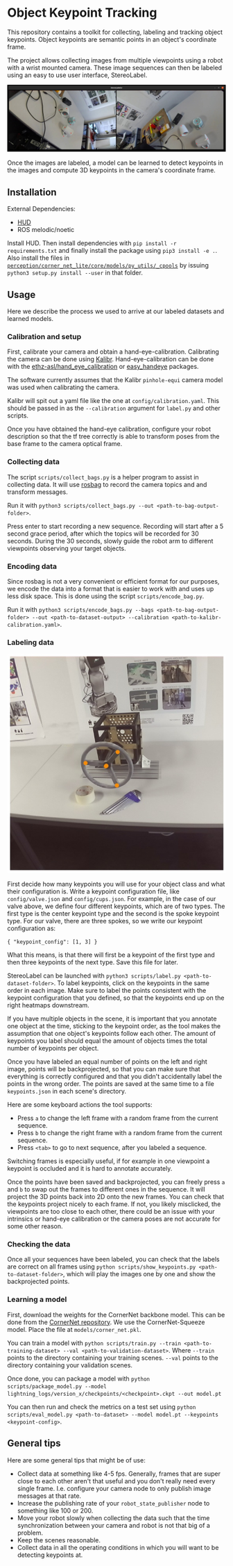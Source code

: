 # Object Keypoint Tracking

This repository contains a toolkit for collecting, labeling and tracking object keypoints. Object keypoints are semantic points in an object's coordinate frame.

The project allows collecting images from multiple viewpoints using a robot with a wrist mounted camera. These image sequences can then be labeled using an easy to use user interface, StereoLabel.

![StereoLabel keypoint labeling](assets/images/stereolabel.jpg)

Once the images are labeled, a model can be learned to detect keypoints in the images and compute 3D keypoints in the camera's coordinate frame.

## Installation

External Dependencies:
- [HUD](https://github.com/ethz-asl/hud)
- ROS melodic/noetic

Install HUD. Then install dependencies with `pip install -r requirements.txt` and finally install the package using `pip3 install -e .`.
Also install the files in [`perception/corner_net_lite/core/models/py_utils/_cpools`](perception/corner_net_lite/core/models/py_utils/_cpools) by issuing `python3 setup.py install --user` in that folder.

## Usage

Here we describe the process we used to arrive at our labeled datasets and learned models.

### Calibration and setup

First, calibrate your camera and obtain a hand-eye-calibration. Calibrating the camera can be done using [Kalibr](https://github.com/ethz-asl/kalibr). Hand-eye-calibration can be done with the [ethz-asl/hand_eye_calibration](https://github.com/ethz-asl/hand_eye_calibration) or [easy_handeye](https://github.com/IFL-CAMP/easy_handeye) packages.

The software currently assumes that the Kalibr `pinhole-equi` camera model was used when calibrating the camera.

Kalibr will spit out a yaml file like the one at `config/calibration.yaml`. This should be passed in as the `--calibration` argument for `label.py` and other scripts.

Once you have obtained the hand-eye calibration, configure your robot description so that the tf tree correctly is able to transform poses from the base frame to the camera optical frame.

### Collecting data

The script `scripts/collect_bags.py` is a helper program to assist in collecting data. It will use [rosbag](http://wiki.ros.org/rosbag) to record the camera topics and and transform messages.

Run it with `python3 scripts/collect_bags.py --out <path-to-bag-output-folder>`.

Press enter to start recording a new sequence. Recording will start after a 5 second grace period, after which the topics will be recorded for 30 seconds. During the 30 seconds, slowly guide the robot arm to different viewpoints observing your target objects.

### Encoding data

Since rosbag is not a very convenient or efficient format for our purposes, we encode the data into a format that is easier to work with and uses up less disk space. This is done using the script `scripts/encode_bag.py`.

Run it with `python3 scripts/encode_bags.py --bags <path-to-bag-output-folder> --out <path-to-dataset-output> --calibration <path-to-kalibr-calibration.yaml>`.

### Labeling data

![Valve](assets/images/valve.jpg)

First decide how many keypoints you will use for your object class and what their configuration is. Write a keypoint configuration file, like `config/valve.json` and `config/cups.json`. For example, in the case of our valve above, we define four different keypoints, which are of two types. The first type is the center keypoint type and the second is the spoke keypoint type. For our valve, there are three spokes, so we write our keypoint configuration as:
```
{ "keypoint_config": [1, 3] }
```
What this means, is that there will first be a keypoint of the first type and then three keypoints of the next type. Save this file for later.

StereoLabel can be launched with `python3 scripts/label.py <path-to-dataset-folder>`. To label keypoints, click on the keypoints in the same order in each image. Make sure to label the points consistent with the keypoint configuration that you defined, so that the keypoints end up on the right heatmaps downstream.

If you have multiple objects in the scene, it is important that you annotate one object at the time, sticking to the keypoint order, as the tool makes the assumption that one object's keypoints follow each other. The amount of keypoints you label should equal the amount of objects times the total number of keypoints per object.

Once you have labeled an equal number of points on the left and right image, points will be backprojected, so that you can make sure that everything is correctly configured and that you didn't accidentally label the points in the wrong order. The points are saved at the same time to a file `keypoints.json` in each scene's directory.

Here are some keyboard actions the tool supports:
- Press `a` to change the left frame with a random frame from the current sequence.
- Press `b` to change the right frame with a random frame from the current sequence.
- Press `<tab>` to go to next sequence, after you labeled a sequence.

Switching frames is especially useful, if for example in one viewpoint a keypoint is occluded and it is hard to annotate accurately.

Once the points have been saved and backprojected, you can freely press `a` and `b` to swap out the frames to different ones in the sequence. It will project the 3D points back into 2D onto the new frames. You can check that the keypoints project nicely to each frame. If not, you likely misclicked, the viewpoints are too close to each other, there could be an issue with your intrinsics or hand-eye calibration or the camera poses are not accurate for some other reason.

### Checking the data

Once all your sequences have been labeled, you can check that the labels are correct on all frames using `python scripts/show_keypoints.py <path-to-dataset-folder>`, which will play the images one by one and show the backprojected points.

### Learning a model

First, download the weights for the CornerNet backbone model. This can be done from the [CornerNet repository](https://github.com/princeton-vl/CornerNet-Lite). We use the CornerNet-Squeeze model. Place the file at `models/corner_net.pkl`.

You can train a model with `python scripts/train.py --train <path-to-training-dataset> --val <path-to-validation-dataset>`. Where `--train` points to the directory containing your training scenes. `--val` points to the directory containing your validation scenes.

Once done, you can package a model with `python scripts/package_model.py --model lightning_logs/version_x/checkpoints/<checkpoint>.ckpt --out model.pt`

You can then run and check the metrics on a test set using `python scripts/eval_model.py <path-to-dataset> --model model.pt --keypoints <keypoint-config>`.

## General tips

Here are some general tips that might be of use:
- Collect data at something like 4-5 fps. Generally, frames that are super close to each other aren't that useful and you don't really need every single frame. I.e. configure your camera node to only publish image messages at that rate.
- Increase the publishing rate of your `robot_state_publisher` node to something like 100 or 200.
- Move your robot slowly when collecting the data such that the time synchronization between your camera and robot is not that big of a problem.
- Keep the scenes reasonable.
- Collect data in all the operating conditions in which you will want to be detecting keypoints at.



